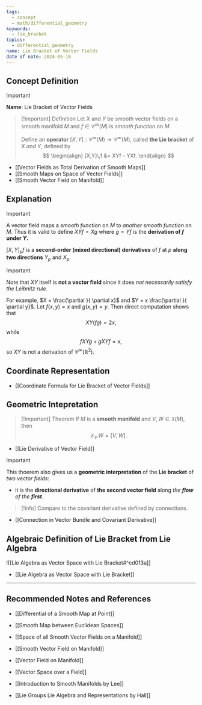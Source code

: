 ```yaml
---
tags:
  - concept
  - math/differential_geometry
keywords:
  - lie_bracket
topics:
  - differential_geometry
name: Lie Bracket of Vector Fields
date of note: 2024-05-18
---
```


## Concept Definition

>[!important]
>**Name**: Lie Bracket of Vector Fields


>[!important] Definition
>Let $X$ and $Y$ be smooth vector fields on a smooth manifold $M$ and $f \in \mathcal{C}^{\infty}(M)$ is *smooth function*  on $M$. 
>
>Define an **operator** $[X,Y] : \mathcal{C}^{\infty}(M) \rightarrow \mathcal{C}^{\infty}(M)$, called **the Lie bracket** of $X$ *and* $Y$, defined by
>$$
> \begin{align}
> [X,Y]\,f &= XYf - YXf. 
> \end{align}
>$$ 

- [[Vector Fields as Total Derivation of Smooth Maps]]
- [[Smooth Maps on Space of Vector Fields]]
- [[Smooth Vector Field on Manifold]]


## Explanation

>[!important]
>A vector field maps a *smooth function* on $M$ to *another smooth function* on $M$. Thus it is valid to define $XYf = Xg$ where $g= Yf$ is the **derivation of $f$ under $Y$.** 
>
>$[X, Y]_{p}f$ is a **second-order (mixed directional) derivatives** of $f$ at $p$ **along two directions** $Y_p$ and $X_p$.


>[!important]
>Note that $XY$ itself is **not a vector field** since it does *not necessarily satisfy the Leibnitz rule.* 
>
>For example, $X = \frac{\partial }{ \partial x}$ and $Y = x \frac{\partial }{ \partial y}$. Let $f(x, y) = x$ and $g(x, y) = y$. Then direct computation shows that $$XY(fg) = 2x,$$ while $$f XYg + g XYf  = x,$$ so $XY$ is not a derivation of $\mathcal{C}^{\infty}(\mathbb{R}^2)$.


## Coordinate Representation

- [[Coordinate Formula for Lie Bracket of Vector Fields]]


## Geometric Intepretation

>[!important] Theorem
>If $M$ is a **smooth manifold** and $V, W \in \mathfrak{X}(M)$, then $$\mathscr{L}_{V}\,W = [V, W].$$

- [[Lie Derivative of Vector Field]]

>[!important]
>This thoerem also gives us a **geometric interpretation** of the **Lie bracket** of *two vector fields*: 
>- it is the **directional derivative** of **the second vector field** along *the __flow__ of the __first__*. 

>[!info]
>Compare to the covariant derivative defined by connections. 

- [[Connection in Vector Bundle and Covariant Derivative]]

## Algebraic Definition of Lie Bracket from Lie Algebra

![[Lie Algebra as Vector Space with Lie Bracket#^cd013a]]

- [[Lie Algebra as Vector Space with Lie Bracket]]




-----------
##  Recommended Notes and References


- [[Differential of a Smooth Map at Point]]
- [[Smooth Map between Euclidean Spaces]]
  
  
- [[Space of all Smooth Vector Fields on a Manifold]]
- [[Smooth Vector Field on Manifold]]
- [[Vector Field on Manifold]]


- [[Vector Space over a Field]]


- [[Introduction to Smooth Manifolds by Lee]]
- [[Lie Groups Lie Algebra and Representations by Hall]]
